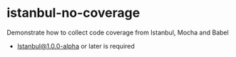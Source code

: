 # istanbul-no-coverage
Demonstrate how to collect code coverage from Istanbul, Mocha and Babel

 * Istanbul@1.0.0-alpha or later is required
